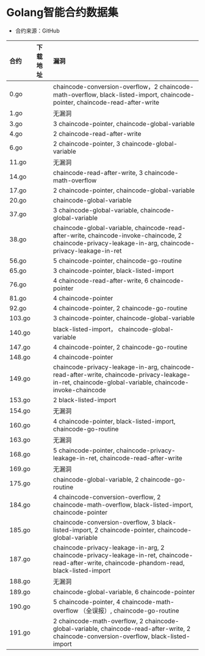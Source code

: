 # Golang智能合约数据集

* 合约来源：GitHub

|合约|下载地址|漏洞|
|:--|:--|:--|
|0.go||chaincode-conversion-overflow，2 chaincode-math-overflow, black-listed-import, chaincode-pointer, chaincode-read-after-write|
|1.go||无漏洞|
|3.go||3 chaincode-pointer, chaincode-global-variable|
|4.go||2 chaincode-read-after-write|
|6.go||2 chaincode-pointer, 3 chaincode-global-variable|
|11.go||无漏洞|
|14.go||chaincode-read-after-write, 3 chaincode-math-overflow|
|17.go||2 chaincode-pointer, chaincode-global-variable|
|20.go||chaincode-global-variable|
|37.go||3 chaincode-global-variable, chaincode-global-variable|
|38.go||chaincode-global-variable, chaincode-read-after-write, chaincode-invoke-chaincode, 2 chaincode-privacy-leakage-in-arg, chaincode-privacy-leakage-in-ret|
|56.go||5 chaincode-pointer, chaincode-go-routine|
|65.go||3 chaincode-pointer, black-listed-import|
|76.go||4 chaincode-read-after-write, 6 chaincode-pointer|
|81.go||4 chaincode-pointer|
|92.go||4 chaincode-pointer, 2 chaincode-go-routine|
|103.go||3 chaincode-pointer, chaincode-global-variable|
|140.go||black-listed-import， chaincode-global-variable|
|147.go||4 chaincode-pointer, 2 chaincode-go-routine|
|148.go||4 chaincode-pointer|
|149.go||chaincode-privacy-leakage-in-arg, chaincode-read-after-write, chaincode-privacy-leakage-in-ret, chaincode-global-variable, chaincode-invoke-chaincode|
|153.go||2 black-listed-import|
|154.go||无漏洞|
|160.go||4 chaincode-pointer, black-listed-import, chaincode-go-routine|
|163.go||无漏洞|
|168.go||5 chaincode-pointer, chaincode-privacy-leakage-in-ret, chaincode-read-after-write|
|169.go||无漏洞|
|175.go||chaincode-global-variable, 2 chaincode-go-routine|
|184.go||4 chaincode-conversion-overflow, 2 chaincode-math-overflow, black-listed-import, chaincode-pointer|
|185.go||chaincode-conversion-overflow, 3 black-listed-import, 2 chaincode-pointer, chaincode-global-variable|
|187.go||chaincode-privacy-leakage-in-arg, 2 chaincode-privacy-leakage-in-ret, chaincode-read-after-write, chaincode-phandom-read, black-listed-import|
|188.go||无漏洞|
|189.go||chaincode-global-variable, 6 chaincode-pointer|
|190.go||5 chaincode-pointer, 4 chaincode-math-overflow （全误报）, chaincode-go-routine|
|191.go||2 chaincode-math-overflow, 2 chaincode-global-variable, chaincode-read-after-write, 2 chaincode-conversion-overflow, black-listed-import|
